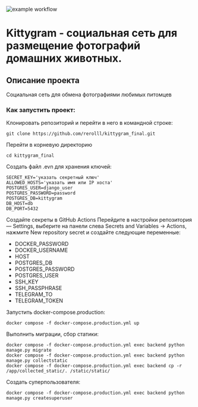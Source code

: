 ![example workflow](https://github.com/rerolll/kittygram/actions/workflows/main.yml/badge.svg)
# Kittygram - социальная сеть для размещение фотографий домашних животных.

## Описание проекта
Социальная сеть для обмена фотографиями любимых питомцев

### Как запустить проект:

Клонировать репозиторий и перейти в него в командной строке:

```
git clone https://github.com/rerolll/kittygram_final.git
```

Перейти в корневую директорию
```
cd kittygram_final
```

Создать файл .evn для хранения ключей:
```
SECRET_KEY='указать секретный ключ'
ALLOWED_HOSTS='указать имя или IP хоста'
POSTGRES_USER=django_user
POSTGRES_PASSWORD=password
POSTGRES_DB=kittygram
DB_HOST=db
DB_PORT=5432
```

Создайте секреты в GitHub Actions
Перейдите в настройки репозитория — Settings, выберите на панели слева Secrets and Variables → Actions, нажмите New repository secret и создайте следующие переменные:
  - DOCKER_PASSWORD
  - DOCKER_USERNAME
  - HOST
  - POSTGRES_DB
  - POSTGRES_PASSWORD
  - POSTGRES_USER
  - SSH_KEY
  - SSH_PASSPHRASE
  - TELEGRAM_TO
  - TELEGRAM_TOKEN

Запустить docker-compose.production:

```
docker compose -f docker-compose.production.yml up
```

Выполнить миграции, сбор статики:

```
docker compose -f docker-compose.production.yml exec backend python manage.py migrate
docker compose -f docker-compose.production.yml exec backend python manage.py collectstatic
docker compose -f docker-compose.production.yml exec backend cp -r /app/collected_static/. /static/static/

```

Создать суперпользователя:

```
docker compose -f docker-compose.production.yml exec backend python manage.py createsuperuser
```
